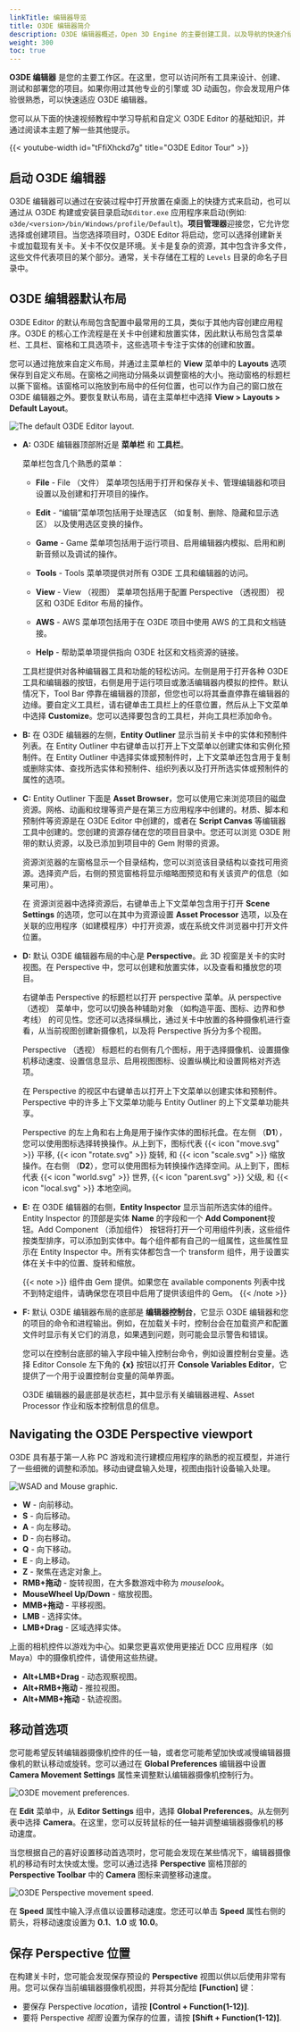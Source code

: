 ```yaml
---
linkTitle: 编辑器导览
title: O3DE 编辑器简介
description: O3DE 编辑器概述，Open 3D Engine 的主要创建工具，以及导航的快速介绍。
weight: 300
toc: true
---
```


**O3DE 编辑器** 是您的主要工作区。在这里，您可以访问所有工具来设计、创建、测试和部署您的项目。如果你用过其他专业的引擎或 3D 动画包，你会发现用户体验很熟悉，可以快速适应 O3DE 编辑器。

您可以从下面的快速视频教程中学习导航和自定义 O3DE Editor 的基础知识，并通过阅读本主题了解一些其他提示。

{{< youtube-width id="tFfiXhckd7g" title="O3DE Editor Tour" >}}

## 启动 O3DE 编辑器

O3DE 编辑器可以通过在安装过程中打开放置在桌面上的快捷方式来启动，也可以通过从 O3DE 构建或安装目录启动`Editor.exe` 应用程序来启动(例如: `o3de/<version>/bin/Windows/profile/Default`)。**项目管理器**迎接您，它允许您选择或创建项目。当您选择项目时，O3DE Editor 将启动，您可以选择创建新关卡或加载现有关卡。关卡不仅仅是环境。关卡是复杂的资源，其中包含许多文件，这些文件代表项目的某个部分。通常，关卡存储在工程的 `Levels` 目录的命名子目录中。

## O3DE 编辑器默认布局

O3DE Editor 的默认布局包含配置中最常用的工具，类似于其他内容创建应用程序。O3DE 的核心工作流程是在关卡中创建和放置实体，因此默认布局包含菜单栏、工具栏、窗格和工具选项卡，这些选项卡专注于实体的创建和放置。

您可以通过拖放来自定义布局，并通过主菜单栏的 **View** 菜单中的 **Layouts** 选项保存到自定义布局。在窗格之间拖动分隔条以调整窗格的大小。拖动窗格的标题栏以撕下窗格。该窗格可以拖放到布局中的任何位置，也可以作为自己的窗口放在 O3DE 编辑器之外。要恢复默认布局，请在主菜单栏中选择 **View > Layouts > Default Layout**。

![The default O3DE Editor layout.](/images/welcome-guide/ui-editor-labeled.png)

* **A:** O3DE 编辑器顶部附近是 **菜单栏** 和 **工具栏**。

   菜单栏包含几个熟悉的菜单：

   * **File** - File （文件） 菜单项包括用于打开和保存关卡、管理编辑器和项目设置以及创建和打开项目的操作。

   * **Edit** - “编辑”菜单项包括用于处理选区 （如复制、删除、隐藏和显示选区） 以及使用选区变换的操作。

   * **Game** - Game 菜单项包括用于运行项目、启用编辑器内模拟、启用和刷新音频以及调试的操作。

   * **Tools** - Tools 菜单项提供对所有 O3DE 工具和编辑器的访问。

   * **View** - View （视图） 菜单项包括用于配置 Perspective （透视图） 视区和 O3DE Editor 布局的操作。

   * **AWS** - AWS 菜单项包括用于在 O3DE 项目中使用 AWS 的工具和文档链接。

   * **Help** - 帮助菜单项提供指向 O3DE 社区和文档资源的链接。

   工具栏提供对各种编辑器工具和功能的轻松访问。左侧是用于打开各种 O3DE 工具和编辑器的按钮，右侧是用于运行项目或激活编辑器内模拟的控件。默认情况下，Tool Bar 停靠在编辑器的顶部，但您也可以将其垂直停靠在编辑器的边缘。要自定义工具栏，请右键单击工具栏上的任意位置，然后从上下文菜单中选择 **Customize**。您可以选择要包含的工具栏，并向工具栏添加命令。

* **B:** 在 O3DE 编辑器的左侧，**Entity Outliner** 显示当前关卡中的实体和预制件列表。在 Entity Outliner 中右键单击以打开上下文菜单以创建实体和实例化预制件。在 Entity Outliner 中选择实体或预制件时，上下文菜单还包含用于复制或删除实体、查找所选实体和预制件、组织列表以及打开所选实体或预制件的属性的选项。

* **C:** Entity Outliner 下面是 **Asset Browser**，您可以使用它来浏览项目的磁盘资源。网格、动画和纹理等资产是在第三方应用程序中创建的。材质、脚本和预制件等资源是在 O3DE Editor 中创建的，或者在 **Script Canvas** 等编辑器工具中创建的。您创建的资源存储在您的项目目录中。您还可以浏览 O3DE 附带的默认资源，以及已添加到项目中的 Gem 附带的资源。

   资源浏览器的左窗格显示一个目录结构，您可以浏览该目录结构以查找可用资源。选择资产后，右侧的预览窗格将显示缩略图预览和有关该资产的信息（如果可用）。

   在 资源浏览器中选择资源后，右键单击上下文菜单包含用于打开 **Scene Settings** 的选项，您可以在其中为资源设置 **Asset Processor** 选项，以及在关联的应用程序（如建模程序）中打开资源，或在系统文件浏览器中打开文件位置。

* **D:** 默认 O3DE 编辑器布局的中心是 **Perspective**。此 3D 视窗是关卡的实时视图。在 Perspective 中，您可以创建和放置实体，以及查看和播放您的项目。

   右键单击 Perspective 的标题栏以打开 perspective 菜单。从 perspective （透视） 菜单中，您可以切换各种辅助对象 （如构造平面、图标、边界和参考线） 的可见性。您还可以选择纵横比，通过关卡中放置的各种摄像机进行查看，从当前视图创建新摄像机，以及将 Perspective 拆分为多个视图。

   Perspective （透视） 标题栏的右侧有几个图标，用于选择摄像机、设置摄像机移动速度、设置信息显示、启用视图图标、设置纵横比和设置网格对齐选项。

   在 Perspective 的视区中右键单击以打开上下文菜单以创建实体和预制件。Perspective 中的许多上下文菜单功能与 Entity Outliner 的上下文菜单功能共享。

   Perspective 的左上角和右上角是用于操作实体的图标托盘。在左侧 （**D1**），您可以使用图标选择转换操作。从上到下，图标代表 {{< icon "move.svg" >}} 平移, {{< icon "rotate.svg" >}} 旋转, 和 {{< icon "scale.svg" >}} 缩放操作。在右侧 （**D2**），您可以使用图标为转换操作选择空间。从上到下，图标代表 {{< icon "world.svg" >}} 世界, {{< icon "parent.svg" >}} 父级, 和 {{< icon "local.svg" >}} 本地空间。

* **E:**  在 O3DE 编辑器的右侧，**Entity Inspector** 显示当前所选实体的组件。Entity Inspector 的顶部是实体 **Name** 的字段和一个 **Add Component**按钮。Add Component （添加组件） 按钮将打开一个可用组件列表，这些组件按类型排序，可以添加到实体中。每个组件都有自己的一组属性，这些属性显示在 Entity Inspector 中。所有实体都包含一个 transform 组件，用于设置实体在关卡中的位置、旋转和缩放。

   {{< note >}}
   组件由 Gem 提供。如果您在 available components 列表中找不到特定组件，请确保您在项目中启用了提供该组件的 Gem。
   {{< /note >}}

* **F:**  默认 O3DE 编辑器布局的底部是 **编辑器控制台**，它显示 O3DE 编辑器和您的项目的命令和进程输出。例如，在加载关卡时，控制台会在加载资产和配置文件时显示有关它们的消息，如果遇到问题，则可能会显示警告和错误。

   您可以在控制台底部的输入字段中输入控制台命令，例如设置控制台变量。选择 Editor Console 左下角的 **{x}** 按钮以打开 **Console Variables Editor**，它提供了一个用于设置控制台变量的简单界面。

   O3DE 编辑器的最底部是状态栏，其中显示有关编辑器进程、Asset Processor 作业和版本控制信息的信息。

## Navigating the O3DE Perspective viewport

O3DE 具有基于第一人称 PC 游戏和流行建模应用程序的熟悉的视互模型，并进行了一些细微的调整和添加。移动由键盘输入处理，视图由指针设备输入处理。

![WSAD and Mouse graphic.](/images/welcome-guide/wg-WASD.png)

* **W** - 向前移动。
* **S** - 向后移动。
* **A** - 向左移动。
* **D** - 向右移动。
* **Q** - 向下移动。
* **E** - 向上移动。
* **Z** - 聚焦在选定对象上。
* **RMB+拖动** - 旋转视图，在大多数游戏中称为 *mouselook*。
* **MouseWheel Up/Down** - 缩放视图。
* **MMB+拖动** - 平移视图。
* **LMB** - 选择实体。
* **LMB+Drag** - 区域选择实体。

上面的相机控件以游戏为中心。如果您更喜欢使用更接近 DCC 应用程序（如 Maya）中的摄像机控件，请使用这些热键。

* **Alt+LMB+Drag** - 动态观察视图。
* **Alt+RMB+拖动** - 推拉视图。
* **Alt+MMB+拖动** - 轨迹视图。


## 移动首选项

您可能希望反转编辑器摄像机控件的任一轴，或者您可能希望加快或减慢编辑器摄像机的默认移动或旋转。您可以通过在 **Global Preferences** 编辑器中设置 **Camera Movement Settings** 属性来调整默认编辑器摄像机控制行为。

![O3DE movement preferences.](/images/welcome-guide/ui-preferences-movement.png)

在 **Edit** 菜单中，从 **Editor Settings** 组中，选择 **Global Preferences**。从左侧列表中选择 **Camera**。在这里，您可以反转鼠标的任一轴并调整编辑器摄像机的移动速度。

当您根据自己的喜好设置移动首选项时，您可能会发现在某些情况下，编辑器摄像机的移动有时太快或太慢。您可以通过选择 **Perspective** 窗格顶部的 **Perspective Toolbar** 中的 **Camera** 图标来调整移动速度。

![O3DE Perspective movement speed.](/images/welcome-guide/ui-camera-speed.png)

在 **Speed** 属性中输入浮点值以设置移动速度。您还可以单击 **Speed** 属性右侧的箭头，将移动速度设置为 **0.1**、**1.0** 或 **10.0**。

## 保存 Perspective 位置<a name="save-perspective-locations"></a>

在构建关卡时，您可能会发现保存预设的 **Perspective** 视图以供以后使用非常有用。您可以保存当前编辑器摄像机视图，并将其分配给 **[Function]** 键：

* 要保存 Perspective *location*，请按 **[Control + Function(1-12)]**.
* 要将 Perspective *视图* 设置为保存的位置，请按 **[Shift + Function(1-12)]**.

